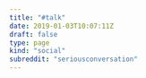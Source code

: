 ```yaml
---
title: "#talk"
date: 2019-01-03T10:07:11Z
draft: false
type: page
kind: "social"
subreddit: "seriousconversation"
---
```

